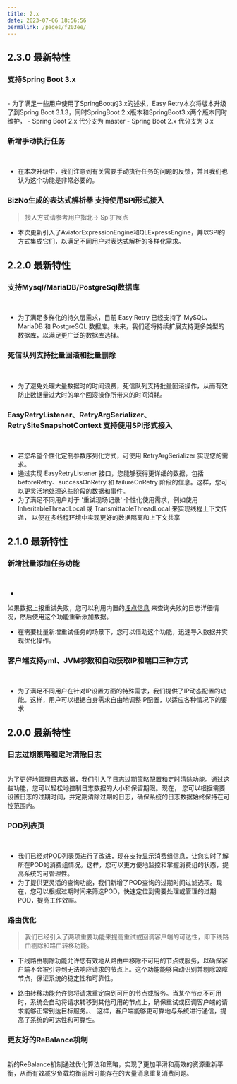 ```yaml
---
title: 2.x
date: 2023-07-06 18:56:56
permalink: /pages/f203ee/
---
```


## 2.3.0 最新特性

### 支持Spring Boot 3.x <Badge text="New"  type="error"/>

<br/>
- 为了满足一些用户使用了SpringBoot的3.x的述求，Easy Retry本次将版本升级了到Spring Boot 3.1.3，同时SpringBoot
  2.x版本和SpringBoot3.x两个版本同时维护，
- Spring Boot 2.x 代分支为 master
- Spring Boot 2.x 代分支为 3.x

### 新增手动执行任务 <Badge text="New"  type="error"/>

<br/>

- 在本次升级中，我们注意到有关需要手动执行任务的问题的反馈，并且我们也认为这个功能是非常必要的。

### BizNo生成的表达式解析器 支持使用SPI形式接入 <Badge text="New"  type="error"/>
> 接入方式请参考用户指北-> Spi扩展点

- 本次更新引入了AviatorExpressionEngine和QLExpressEngine，并以SPI的方式集成它们，以满足不同用户对表达式解析的多样化需求。

## 2.2.0 最新特性
### 支持Mysql/MariaDB/PostgreSql数据库 <Badge text="New"  type="error"/>
<br/>

- 为了满足多样化的持久层需求，目前 Easy Retry 已经支持了 MySQL、MariaDB 和 PostgreSQL 数据库。未来，我们还将持续扩展支持更多类型的数据库，以满足更广泛的数据库选择。
  <br/>

### 死信队列支持批量回滚和批量删除 <Badge text="New"  type="error"/>
<br/>

- 为了避免处理大量数据时的时间浪费，死信队列支持批量回滚操作，从而有效防止数据量过大时的单个回滚操作所带来的时间消耗。

### EasyRetryListener、RetryArgSerializer、RetrySiteSnapshotContext 支持使用SPI形式接入 <Badge text="New"  type="error"/>
<br/>

- 若您希望个性化定制参数序列化方式，可使用 RetryArgSerializer 实现您的需求。
- 通过实现 EasyRetryListener 接口，您能够获得更详细的数据，包括 beforeRetry、successOnRetry 和 failureOnRetry 阶段的信息。这样，您可以更灵活地处理这些阶段的数据和事件。
- 为了满足不同用户对于 '重试现场记录' 个性化使用需求，例如使用 InheritableThreadLocal 或 TransmittableThreadLocal 来实现线程上下文传递，
  以便在多线程环境中实现更好的数据隔离和上下文共享

## 2.1.0 最新特性

### 新增批量添加任务功能 <Badge text="New"  type="error"/>

<br/>

-
如果数据上报重试失败，您可以利用内置的[埋点信息](https://www.easyretry.com/pages/b74542/#%E5%A6%82%E4%BD%95%E8%8E%B7%E5%8F%96%E6%97%A5%E5%BF%97%E4%BF%A1%E6%81%AF)
来查询失败的日志详细情况，然后使用这个功能重新添加数据。
- 在需要批量新增重试任务的场景下，您可以借助这个功能，迅速导入数据并实现优化操作。

### 客户端支持yml、JVM参数和自动获取IP和端口三种方式 <Badge text="New"  type="error"/>

<br/>

- 为了满足不同用户在针对IP设置方面的特殊需求，我们提供了IP动态配置的功能。这样，用户可以根据自身需求自由地调整IP配置，以适应各种情况下的要求

## 2.0.0 最新特性

### 日志过期策略和定时清除日志 <Badge text="New"  type="error"/>

<br/>
为了更好地管理日志数据，我们引入了日志过期策略配置和定时清除功能。通过这些功能，您可以轻松地控制日志数据的大小和保留期限。现在，
您可以根据需要设置日志的过期时间，并定期清除过期的日志，确保系统的日志数据始终保持在可控范围内。

### POD列表页 <Badge text="Optimize"/>

<br/>

- 我们已经对POD列表页进行了改进，现在支持显示消费组信息，让您实时了解所在POD的消费组情况。这样，您可以更方便地监控和掌握消费组的状态，提高系统的可管理性。
- 为了提供更灵活的查询功能，我们新增了POD查询的过期时间过滤选项。现在，您可以根据过期时间来筛选POD，快速定位到需要处理或管理的过期POD，提高工作效率。

### 路由优化 <Badge text="New"  type="error"/>

> 我们已经引入了两项重要功能来提高重试或回调客户端的可达性，即下线路由剔除和路由转移功能。

- 下线路由剔除功能允许您有效地从路由中移除不可用的节点或服务，以确保客户端不会被引导到无法响应请求的节点上。这个功能能够自动识别并剔除故障节点，保证系统的稳定性和可靠性。

- 路由转移功能允许您将请求重定向到可用的节点或服务。当某个节点不可用时，系统会自动将请求转移到其他可用的节点上，确保重试或回调客户端的请求能够正常到达目标服务。、
  这样，客户端能够更可靠地与系统进行通信，提高了系统的可达性和可靠性。

### 更友好的ReBalance机制 <Badge text="Optimize"/>

<br/>
新的ReBalance机制通过优化算法和策略，实现了更加平滑和高效的资源重新平衡，从而有效减少负载均衡前后可能存在的大量消息重复消费问题。
